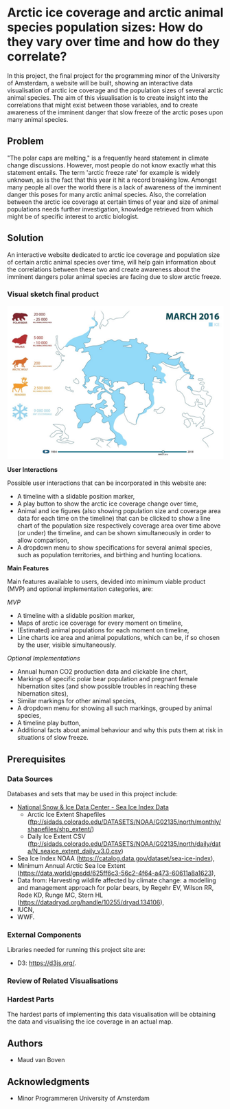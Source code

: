 # Arctic ice coverage and arctic animal species population sizes: How do they vary over time and how do they correlate?

In this project, the final project for the programming minor of the University of Amsterdam, a website will be built, showing an interactive data visualisation of arctic ice coverage and the population sizes of several arctic animal species. The aim of this visualisation is to create insight into the correlations that might exist between those variables, and to create awareness of the imminent danger that slow freeze of the arctic poses upon many animal species.

## Problem

"The polar caps are melting," is a frequently heard statement in climate change discussions. However, most people do not know exactly what this statement entails. The term 'arctic freeze rate' for example is widely unknown, as is the fact that this year it hit a record breaking low. Amongst many people all over the world there is a lack of awareness of the imminent danger this poses for many arctic animal species. Also, the correlation between the arctic ice coverage at certain times of year and size of animal populations needs further investigation, knowledge retrieved from which might be of specific interest to arctic biologist.

## Solution

An interactive website dedicated to arctic ice coverage and population size of certain arctic animal species over time, will help gain information about the correlations between these two and create awareness about the imminent dangers polar animal species are facing due to slow arctic freeze.

### Visual sketch final product

![alt text](https://github.com/MRvanBoven/Final_Project/blob/master/vis_sketch.jpg "Visualisation Sketch")

__User Interactions__

Possible user interactions that can be incorporated in this website are:

* A timeline with a slidable position marker,
* A play button to show the arctic ice coverage change over time,
* Animal and ice figures (also showing population size and coverage area data for each time on the timeline) that can be clicked to show a line chart of the population size respectively coverage area over time above (or under) the timeline, and can be shown simultaneously in order to allow comparison,
* A dropdown menu to show specifications for several animal species, such as population territories, and birthing and hunting locations.

__Main Features__

Main features available to users, devided into minimum viable product (MVP) and optional implementation categories, are:

_MVP_
* A timeline with a slidable position marker,
* Maps of arctic ice coverage for every moment on timeline,
* (Estimated) animal populations for each moment on timeline,
* Line charts ice area and animal populations, which can be, if so chosen by the user, visible simultaneously.

_Optional Implementations_
* Annual human CO2 production data and clickable line chart,
* Markings of specific polar bear population and pregnant female hibernation sites (and show possible troubles in reaching these hibernation sites),
* Similar markings for other animal species,
* A dropdown menu for showing all such markings, grouped by animal species,
* A timeline play button,
* Additional facts about animal behaviour and why this puts them at risk in situations of slow freeze.

## Prerequisites

### Data Sources

Databases and sets that may be used in this project include:

* [National Snow & Ice Data Center - Sea Ice Index Data](https://nsidc.org/data/seaice_index/)
  * Arctic Ice Extent Shapefiles (ftp://sidads.colorado.edu/DATASETS/NOAA/G02135/north/monthly/shapefiles/shp_extent/)
  * Daily Ice Extent CSV (ftp://sidads.colorado.edu/DATASETS/NOAA/G02135/north/daily/data/N_seaice_extent_daily_v3.0.csv)
* Sea Ice Index NOAA (https://catalog.data.gov/dataset/sea-ice-index),
* Minimum Annual Arctic Sea Ice Extent (https://data.world/gpsdd/625ff6c3-56c2-4f64-a473-60611a8a1623),
* Data from: Harvesting wildlife affected by climate change: a modelling and management approach for polar bears, by Regehr EV, Wilson RR, Rode KD, Runge MC, Stern HL (https://datadryad.org/handle/10255/dryad.134106),
* IUCN,
* WWF.

### External Components

Libraries needed for running this project site are:

* D3: https://d3js.org/.


### Review of Related Visualisations


### Hardest Parts

The hardest parts of implementing this data visualisation will be obtaining the data and visualising the ice coverage in an actual map.

## Authors

* Maud van Boven


## Acknowledgments

* Minor Programmeren University of Amsterdam
